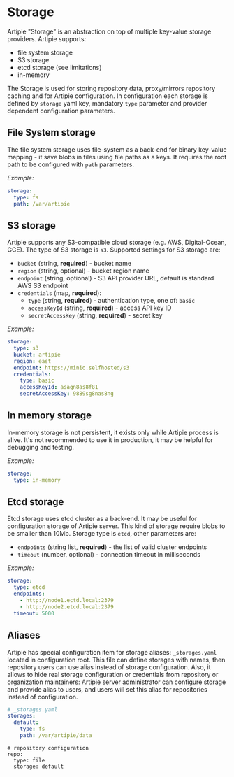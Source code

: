 # Storage

Artipie "Storage" is an abstraction on top of multiple key-value storage providers. Artipie supports:
 - file system storage
 - S3 storage
 - etcd storage (see limitations)
 - in-memory

The Storage is used for storing repository data, proxy/mirrors repository caching and for Artipie configuration. In configuration each storage
is defined by `storage` yaml key, mandatory `type` parameter and provider dependent configuration parameters.

## File System storage

The file system storage uses file-system as a back-end for binary key-value mapping - it save blobs in files using file paths as a keys.
It requires the root path to be configured with `path` parameters.

*Example:*
```yaml
storage:
  type: fs
  path: /var/artipie
```

## S3 storage

Artipie supports any S3-compatible cloud storage (e.g. AWS, Digital-Ocean, GCE). The type of S3 storage is `s3`.
Supported settings for S3 storage are:
 - `bucket` (string, **required**) - bucket name
 - `region` (string, optional) - bucket region name
 - `endpoint` (string, optional) - S3 API provider URL, default is standard AWS S3 endpoint 
 - `credentials` (map, **required**):
   - `type` (string, **required**) - authentication type, one of: `basic`
   - `accessKeyId` (string, **required**) - access API key ID
   - `secretAccessKey` (string, **required**) - secret key

*Example:*
```yaml
storage:
  type: s3
  bucket: artipie
  region: east
  endpoint: https://minio.selfhosted/s3
  credentials:
    type: basic
    accessKeyId: asagn8as8f81
    secretAccessKey: 9889sg8nas8ng
```

## In memory storage

In-memory storage is not persistent, it exists only while Artipie process is alive.
It's not recommended to use it in production, it may be helpful for debugging and testing.

*Example:*
```yaml
storage:
  type: in-memory
```

## Etcd storage

Etcd storage uses etcd cluster as a back-end. It may be useful for configuration storage of Artipie server.
This kind of storage require blobs to be smaller than 10Mb. Storage type is `etcd`, other parameters are:
 - `endpoints` (string list, **required**) - the list of valid cluster endpoints
 - `timeout` (number, optional) - connection timeout in milliseconds

*Example:*
```yaml
storage:
  type: etcd
  endpoints:
    - http://node1.ectd.local:2379
    - http://node2.etcd.local:2379
  timeout: 5000
```

## Aliases

Artipie has special configuration item for storage aliases: `_storages.yaml` located in configuration root.
This file can define storages with names, then repository users can use alias instead of storage configuration.
Also, it allows to hide real storage configuration or credentials from repository or organization maintainers:
Artipie server administrator can configure storage and provide alias to users, and users will set this alias
for repositories instead of configuration.
```yaml
# _storages.yaml
storages:
  default:
    type: fs
    path: /var/artipie/data
```
```
# repository configuration
repo:
  type: file
  storage: default
```
